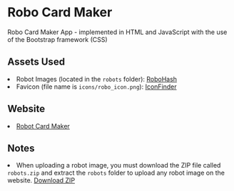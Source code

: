 # Robo Card Maker
Robo Card Maker App - implemented in HTML and JavaScript with the use of the Bootstrap framework (CSS)

## Assets Used
<li>Robot Images (located in the <code>robots</code> folder): <a href="https://robohash.org/" target="_blank">RoboHash</a></li>
<li>Favicon (file name is <code>icons/robo_icon.png</code>): <a href="https://www.iconfinder.com/" target="_blank">IconFinder</a></li>

## Website
<li><a href="http://210149902.cs2410-web01pvm.aston.ac.uk/RoboCardMaker/robots.html" target="_blank">Robot Card Maker</a></li>

## Notes
<li>When uploading a robot image, you must download the ZIP file called <code>robots.zip</code> and extract the <code>robots</code> folder to upload any robot image on the website. <a href="robots.zip" download>Download ZIP</a></li>
